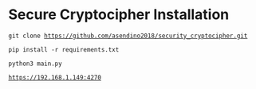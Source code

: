 # Secure Cryptocipher Installation

<code>git clone https://github.com/asendino2018/security_cryptocipher.git</code>

<code>pip install -r requirements.txt</code>

<code>python3 main.py</code>

<code>https://192.168.1.149:4270</code>

